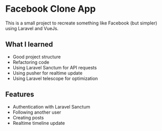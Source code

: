 # Facebook Clone App

This is a small project to recreate something like Facebook (but simpler) using Laravel and VueJs.

## What I learned
  - Good project structure 
  - Refactoring code
  - Using Laravel Sanctum for API requests
  - Using pusher for realtime update
  - Using Laravel telescope for optimization

## Features
  - Authentication with Laravel Sanctum
  - Following another user
  - Creating posts
  - Realtime timeline update